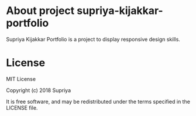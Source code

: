 # About project supriya-kijakkar-portfolio
Supriya Kijakkar Portfolio is a project to display responsive design skills.

# License
MIT License

Copyright (c) 2018 Supriya

 It is free software, and may be redistributed under the terms specified in the LICENSE file.
